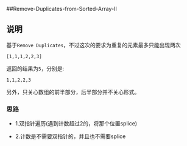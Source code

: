 ##Remove-Duplicates-from-Sorted-Array-II

## 说明
基于`Remove Duplicates`，不过这次的要求为重复的元素最多只能出现两次


```
[1,1,1,2,2,3]
```

返回的结果为`5`，分别是:

```
1,1,2,2,3
```

另外，只关心数组的前半部分，后半部分并不关心形式。

### 思路

* 1.双指针遍历(遇到计数超过2的，将那个位置splice)

* 2.计数是不需要双指针的，并且也不需要splice
